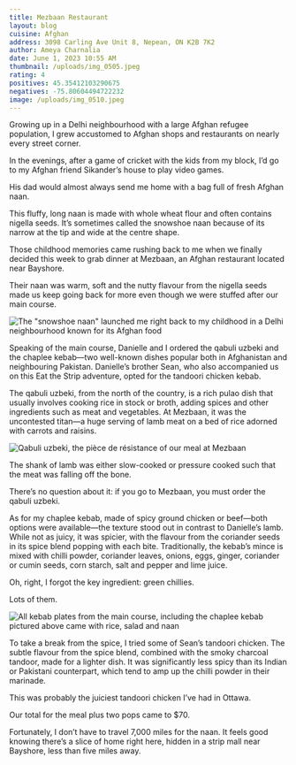 ```yaml
---
title: Mezbaan Restaurant
layout: blog
cuisine: Afghan
address: 3098 Carling Ave Unit 8, Nepean, ON K2B 7K2
author: Ameya Charnalia
date: June 1, 2023 10:55 AM
thumbnail: /uploads/img_0505.jpeg
rating: 4
positives: 45.35412103290675
negatives: -75.80604494722232
image: /uploads/img_0510.jpeg
---
```

Growing up in a Delhi neighbourhood with a large Afghan refugee population, I grew accustomed to Afghan shops and restaurants on nearly every street corner. 

In the evenings, after a game of cricket with the kids from my block, I’d go to my Afghan friend Sikander’s house to play video games. 

His dad would almost always send me home with a bag full of fresh Afghan naan.

This fluffy, long naan is made with whole wheat flour and often contains nigella seeds. It’s sometimes called the snowshoe naan because of its narrow at the tip and wide at the centre shape.

Those childhood memories came rushing back to me when we finally decided this week to grab dinner at Mezbaan, an Afghan restaurant located near Bayshore.

Their naan was warm, soft and the nutty flavour from the nigella seeds made us keep going back for more even though we were stuffed after our main course. 

![The "snowshoe naan" launched me right back to my childhood in a Delhi neighbourhood known for its Afghan food](/uploads/img_0509.jpeg "Naan")

Speaking of the main course, Danielle and I ordered the qabuli uzbeki and the chaplee kebab—two well-known dishes popular both in Afghanistan and neighbouring Pakistan. Danielle’s brother Sean, who also accompanied us on this Eat the Strip adventure, opted for the tandoori chicken kebab.

The qabuli uzbeki, from the north of the country, is a rich pulao dish that usually involves cooking rice in stock or broth, adding spices and other ingredients such as meat and vegetables. At Mezbaan, it was the uncontested titan—a huge serving of lamb meat on a bed of rice adorned with carrots and raisins. 

![Qabuli uzbeki, the pièce de résistance of our meal at Mezbaan](/uploads/img_0505.jpeg "Qabuli uzbeki")

The shank of lamb was either slow-cooked or pressure cooked such that the meat was falling off the bone. 

There’s no question about it: if you go to Mezbaan, you must order the qabuli uzbeki.

As for my chaplee kebab, made of spicy ground chicken or beef—both options were available—the texture stood out in contrast to Danielle’s lamb. While not as juicy, it was spicier, with the flavour from the coriander seeds in its spice blend popping with each bite. Traditionally, the kebab’s mince is mixed with chilli powder, coriander leaves, onions, eggs, ginger, coriander or cumin seeds, corn starch, salt and pepper and lime juice.

Oh, right, I forgot the key ingredient: green chillies. 

Lots of them.

![All kebab plates from the main course, including the chaplee kebab pictured above came with rice, salad and naan](/uploads/img_0504.jpeg)

To take a break from the spice, I tried some of Sean’s tandoori chicken. The subtle flavour from the spice blend, combined with the smoky charcoal tandoor, made for a lighter dish. It was significantly less spicy than its Indian or Pakistani counterpart, which tend to amp up the chilli powder in their marinade.

This was probably the juiciest tandoori chicken I’ve had in Ottawa.

Our total for the meal plus two pops came to $70.

Fortunately, I don’t have to travel 7,000 miles for the naan. It feels good knowing there’s a slice of home right here, hidden in a strip mall near Bayshore, less than five miles away.